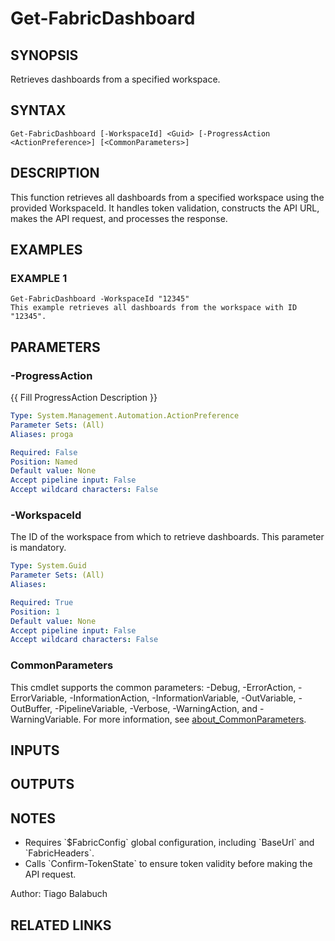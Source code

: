 ﻿---
external help file: FabricTools-help.xml
Module Name: FabricTools
online version:
schema: 2.0.0
---

# Get-FabricDashboard

## SYNOPSIS
Retrieves dashboards from a specified workspace.

## SYNTAX

```
Get-FabricDashboard [-WorkspaceId] <Guid> [-ProgressAction <ActionPreference>] [<CommonParameters>]
```

## DESCRIPTION
This function retrieves all dashboards from a specified workspace using the provided WorkspaceId.
It handles token validation, constructs the API URL, makes the API request, and processes the response.

## EXAMPLES

### EXAMPLE 1
```
Get-FabricDashboard -WorkspaceId "12345"
This example retrieves all dashboards from the workspace with ID "12345".
```

## PARAMETERS

### -ProgressAction
{{ Fill ProgressAction Description }}

```yaml
Type: System.Management.Automation.ActionPreference
Parameter Sets: (All)
Aliases: proga

Required: False
Position: Named
Default value: None
Accept pipeline input: False
Accept wildcard characters: False
```

### -WorkspaceId
The ID of the workspace from which to retrieve dashboards.
This parameter is mandatory.

```yaml
Type: System.Guid
Parameter Sets: (All)
Aliases:

Required: True
Position: 1
Default value: None
Accept pipeline input: False
Accept wildcard characters: False
```

### CommonParameters
This cmdlet supports the common parameters: -Debug, -ErrorAction, -ErrorVariable, -InformationAction, -InformationVariable, -OutVariable, -OutBuffer, -PipelineVariable, -Verbose, -WarningAction, and -WarningVariable. For more information, see [about_CommonParameters](http://go.microsoft.com/fwlink/?LinkID=113216).

## INPUTS

## OUTPUTS

## NOTES
- Requires \`$FabricConfig\` global configuration, including \`BaseUrl\` and \`FabricHeaders\`.
- Calls \`Confirm-TokenState\` to ensure token validity before making the API request.

Author: Tiago Balabuch

## RELATED LINKS
